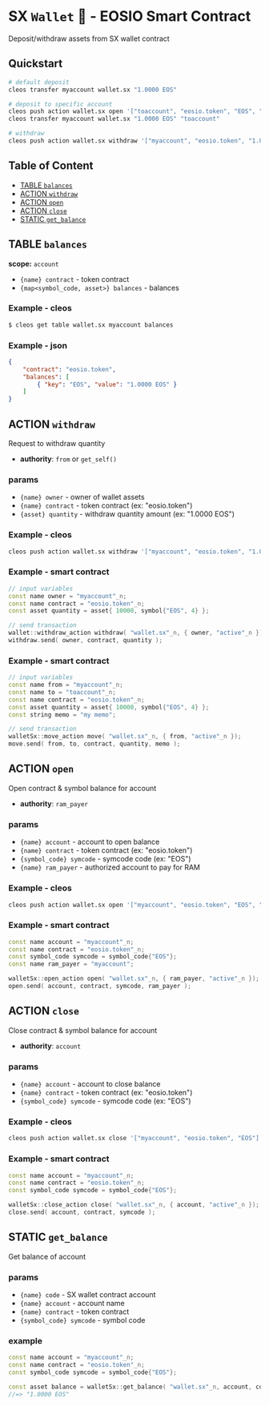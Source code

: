 # SX `Wallet` 🏦 - EOSIO Smart Contract

Deposit/withdraw assets from SX wallet contract

## Quickstart

```bash
# default deposit
cleos transfer myaccount wallet.sx "1.0000 EOS"

# deposit to specific account
cleos push action wallet.sx open '["toaccount", "eosio.token", "EOS", "myaccount"]' -p myaccount
cleos transfer myaccount wallet.sx "1.0000 EOS" "toaccount"

# withdraw
cleos push action wallet.sx withdraw '["myaccount", "eosio.token", "1.0000 EOS"]' -p myaccount
```

## Table of Content

- [TABLE `balances`](#table-balances)
- [ACTION `withdraw`](#action-withdraw)
- [ACTION `open`](#action-open)
- [ACTION `close`](#action-close)
- [STATIC `get_balance`](#static-get_balance)

## TABLE `balances`

**scope:** `account`

- `{name} contract` - token contract
- `{map<symbol_code, asset>} balances` - balances

### Example - cleos

```bash
$ cleos get table wallet.sx myaccount balances
```

### Example - json

```json
{
    "contract": "eosio.token",
    "balances": [
        { "key": "EOS", "value": "1.0000 EOS" }
    ]
}
```

## ACTION `withdraw`

Request to withdraw quantity

- **authority**: `from` or `get_self()`

### params

- `{name} owner` - owner of wallet assets
- `{name} contract` - token contract (ex: "eosio.token")
- `{asset} quantity` - withdraw quantity amount (ex: "1.0000 EOS")

### Example - cleos

```bash
cleos push action wallet.sx withdraw '["myaccount", "eosio.token", "1.0000 EOS"]' -p myaccount
```

### Example - smart contract

```c++
// input variables
const name owner = "myaccount"_n;
const name contract = "eosio.token"_n;
const asset quantity = asset{ 10000, symbol{"EOS", 4} };

// send transaction
wallet::withdraw_action withdraw( "wallet.sx"_n, { owner, "active"_n });
withdraw.send( owner, contract, quantity );
```

### Example - smart contract

```c++
// input variables
const name from = "myaccount"_n;
const name to = "toaccount"_n;
const name contract = "eosio.token"_n;
const asset quantity = asset{ 10000, symbol{"EOS", 4} };
const string memo = "my memo";

// send transaction
walletSx::move_action move( "wallet.sx"_n, { from, "active"_n });
move.send( from, to, contract, quantity, memo );
```

## ACTION `open`

Open contract & symbol balance for account

- **authority**: `ram_payer`

### params

- `{name} account` - account to open balance
- `{name} contract` - token contract (ex: "eosio.token")
- `{symbol_code} symcode` - symcode code (ex: "EOS")
- `{name} ram_payer` - authorized account to pay for RAM

### Example - cleos

```bash
cleos push action wallet.sx open '["myaccount", "eosio.token", "EOS", "myaccount"]' -p myaccount
```

### Example - smart contract

```c++
const name account = "myaccount"_n;
const name contract = "eosio.token"_n;
const symbol_code symcode = symbol_code{"EOS"};
const name ram_payer = "myaccount";

walletSx::open_action open( "wallet.sx"_n, { ram_payer, "active"_n });
open.send( account, contract, symcode, ram_payer );
```

## ACTION `close`

Close contract & symbol balance for account

- **authority**: `account`

### params

- `{name} account` - account to close balance
- `{name} contract` - token contract (ex: "eosio.token")
- `{symbol_code} symcode` - symcode code (ex: "EOS")

### Example - cleos

```bash
cleos push action wallet.sx close '["myaccount", "eosio.token", "EOS"]' -p myaccount
```

### Example - smart contract

```c++
const name account = "myaccount"_n;
const name contract = "eosio.token"_n;
const symbol_code symcode = symbol_code{"EOS"};

walletSx::close_action close( "wallet.sx"_n, { account, "active"_n });
close.send( account, contract, symcode );
```

## STATIC `get_balance`

Get balance of account

### params

- `{name} code` - SX wallet contract account
- `{name} account` - account name
- `{name} contract` - token contract
- `{symbol_code} symcode` - symbol code

### example

```c++
const name account = "myaccount"_n;
const name contract = "eosio.token"_n;
const symbol_code symcode = symbol_code{"EOS"};

const asset balance = walletSx::get_balance( "wallet.sx"_n, account, contract, symcode );
//=> "1.0000 EOS"
```